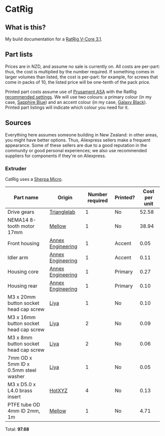 # CatRig

## What is this?

My build documentation for a [RatRig V-Core 3.1][ratrig].

## Part lists

Prices are in NZD, and assume no sale is currently on. All costs are per-part:
thus, the cost is multiplied by the number required. If something comes in
larger volumes than listed, the cost is per-part: for example, for screws that
come in packs of 10, the listed price will be one-tenth of the pack price.

Printed part costs assume use of [Prusament ASA][prusament-asa] with the RatRig
[recommended settings][ratrig-settings]. We will use two colours: a primary
colour (in my case, [Sapphire Blue][prusament-asa-sapphire-blue]) and an accent
colour (in my case, [Galaxy Black][prusament-asa-galaxy-black]). Printed part
listings will indicate which colour you need for it.

## Sources

Everything here assumes someone building in New Zealand: in other areas, you
might have better options. Thus, Aliexpress sellers make a frequent appearance.
Some of these sellers are due to a good reputation in the community or good
personal experiences; we also use recommended suppliers for components if
they're on Aliexpress.

### Extruder

CatRig uses a [Sherpa Micro][sherpa-micro]. 

| Part name | Origin | Number required | Printed? | Cost per unit |
|---|---|---|---|---|
| Drive gears | [Trianglelab][drive-gears-tl] | 1 | No | 52.58 |
| NEMA14 8-tooth motor 17mm | [Mellow][nema-14-8t-mellow] | 1 | No | 38.94 |
| Front housing | [Annex Engineering][sherpa-front-housing-stl] | 1 | Accent | 0.05 |
| Idler arm | [Annex Engineering][sherpa-idler-arm-stl] | 1 | Accent | 0.11 |
| Housing core | [Annex Engineering][sherpa-housing-core-stl] | 1 | Primary | 0.27 |
| Housing rear | [Annex Engineering][sherpa-housing-rear-stl] | 1 | Primary | 0.10 |
| M3 x 20mm button socket head cap screw | [Liya][liya-m3-bsh] | 1 | No | 0.10 |
| M3 x 16mm button socket head cap screw | [Liya][liya-m3-bsh] | 2 | No | 0.09 |
| M3 x 8mm button socket head cap screw | [Liya][liya-m3-bsh] | 2 | No | 0.06 |
| 7mm OD x 5mm ID x 0.5mm steel washer | [Liya][liya-washer] | 1 | No | 0.05 |
| M3 x D5.0 x L4.0 brass insert | [HotXYZ][hotxyz-insert] | 4 | No | 0.13 |
| PTFE tube OD 4mm ID 2mm, 1m | [Mellow][ptfe-mellow] | 1 | No | 4.71 |

Total: **97.68**

[ratrig]: https://v-core.ratrig.com/
[drive-gears-tl]: https://www.aliexpress.com/item/1005003156582431.html
[nema-14-8t-mellow]: https://www.aliexpress.com/item/1005005124486943.html
[sherpa-micro]: https://github.com/Annex-Engineering/Sherpa_Micro-Extruder
[sherpa-front-housing-stl]: https://github.com/Annex-Engineering/Sherpa_Micro-Extruder/blob/main/STLs/%5Ba%5D_housing_front_x1_rev2.STL
[sherpa-idler-arm-stl]: https://github.com/Annex-Engineering/Sherpa_Micro-Extruder/blob/main/STLs/%5Ba%5D_idler_arm_long_x1_rev2.STL
[sherpa-housing-core-stl]: https://github.com/Annex-Engineering/Sherpa_Micro-Extruder/blob/main/STLs/housing_core_x1_rev2.STL
[sherpa-housing-rear-stl]: https://github.com/Annex-Engineering/Sherpa_Micro-Extruder/blob/main/STLs/housing_rear_x1_rev2.STL
[prusament-asa]: https://www.prusa3d.com/category/prusament-asa
[ratrig-settings]: https://v-core.ratrig.com/printed_parts/#recommended-print-settings
[liya-m3-bsh]: https://www.aliexpress.com/item/32810852732.html
[liya-washer]: https://www.aliexpress.com/item/4000316011573.html
[hotxyz-insert]: https://www.aliexpress.com/item/4000232858343.html
[ptfe-mellow]: https://www.aliexpress.com/item/1005001370675514.html
[prusament-asa-sapphire-blue]: https://www.prusa3d.com/product/prusament-asa-sapphire-blue-850g
[prusament-asa-galaxy-black]: https://www.prusa3d.com/product/prusament-asa-prusa-galaxy-black-850g/
